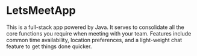 # LetsMeetApp
This is a full-stack app powered by Java. It serves to consolidate all the core functions you require when meeting with your team. Features include common time availability, location preferences, and a light-weight chat feature to get things done quicker.
